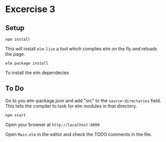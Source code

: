 # Excercise 3

## Setup
```
npm install
```
This will install `elm-live` a tool which complies elm on the fly and reloads the
page.
```
elm package install
```
To install the elm dependecies
## To Do
Go to you elm-package.json and add "src" to the `source-directories` field.
This tells the compiler to look for elm modules in that directory.
```
npm start
```
Open your browser at `http://localhost:8000`

Open `Main.elm` in the editor and check the TODO comments in the file.
